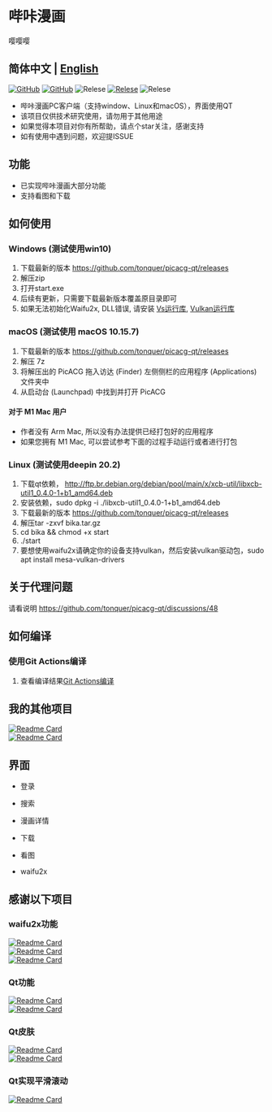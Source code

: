# 哔咔漫画
嘤嘤嘤
## 简体中文 | [English](README_EN.md)

[![GitHub](https://img.shields.io/github/license/tonquer/picacg-qt)](https://raw.githubusercontent.com/tonquer/picacg-qt/master/LICENSE.txt)
[![GitHub](https://img.shields.io/github/workflow/status/tonquer/picacg-qt/CI?label=CI)](https://github.com/tonquer/picacg-qt/actions)
![Relese](https://img.shields.io/badge/Python-3.9.13%2B-brightgreen)
[![Relese](https://img.shields.io/github/v/release/tonquer/picacg-qt)](https://github.com/tonquer/picacg-qt/releases)
![Relese](https://img.shields.io/github/downloads/tonquer/picacg-qt/total)

- 哔咔漫画PC客户端（支持window、Linux和macOS），界面使用QT
- 该项目仅供技术研究使用，请勿用于其他用途
- 如果觉得本项目对你有所帮助，请点个star关注，感谢支持
- 如有使用中遇到问题，欢迎提ISSUE

## 功能
- 已实现哔咔漫画大部分功能
- 支持看图和下载

## 如何使用
  ### Windows (测试使用win10)
  1. 下载最新的版本 https://github.com/tonquer/picacg-qt/releases
  2. 解压zip
  3. 打开start.exe
  4. 后续有更新，只需要下载最新版本覆盖原目录即可
  5. 如果无法初始化Waifu2x, DLL错误, 请安装 [Vs运行库](https://download.visualstudio.microsoft.com/download/pr/366c0fb9-fe05-4b58-949a-5bc36e50e370/015EDD4E5D36E053B23A01ADB77A2B12444D3FB6ECCEFE23E3A8CD6388616A16/VC_redist.x64.exe), [Vulkan运行库](https://sdk.lunarg.com/sdk/download/1.3.239.0/windows/VulkanRT-1.3.239.0-Installer.exe)

  ### macOS (测试使用 macOS 10.15.7)
  1. 下载最新的版本 https://github.com/tonquer/picacg-qt/releases
  2. 解压 7z
  3. 将解压出的 PicACG 拖入访达 (Finder) 左侧侧栏的应用程序 (Applications) 文件夹中
  4. 从启动台 (Launchpad) 中找到并打开 PicACG
  #### 对于 M1 Mac 用户
  * 作者没有 Arm Mac, 所以没有办法提供已经打包好的应用程序
  * 如果您拥有 M1 Mac, 可以尝试参考下面的过程手动运行或者进行打包

  ### Linux (测试使用deepin 20.2)
  1. 下载qt依赖， http://ftp.br.debian.org/debian/pool/main/x/xcb-util/libxcb-util1_0.4.0-1+b1_amd64.deb
  2. 安装依赖，sudo dpkg -i ./libxcb-util1_0.4.0-1+b1_amd64.deb
  3. 下载最新的版本 https://github.com/tonquer/picacg-qt/releases
  4. 解压tar -zxvf bika.tar.gz 
  5. cd bika && chmod +x start
  6. ./start
  7. 要想使用waifu2x请确定你的设备支持vulkan，然后安装vulkan驱动包，sudo apt install mesa-vulkan-drivers

## 关于代理问题
  请看说明 https://github.com/tonquer/picacg-qt/discussions/48

## 如何编译
  ### 使用Git Actions编译
  1. 查看编译结果[Git Actions编译](https://github.com/tonquer/picacg-qt/actions)

## 我的其他项目
 [![Readme Card](https://github-readme-stats.vercel.app/api/pin/?username=tonquer&repo=JMComic-qt)](https://github.com/tonquer/JMComic-qt)  
 [![Readme Card](https://github-readme-stats.vercel.app/api/pin/?username=tonquer&repo=ehentai-qt)](https://github.com/tonquer/ehentai-qt)  
 
## 界面

* 登录

* 搜索

* 漫画详情

* 下载

* 看图

* waifu2x

## 感谢以下项目
  ### waifu2x功能
   [![Readme Card](https://github-readme-stats.vercel.app/api/pin/?username=nagadomi&repo=waifu2x)](https://github.com/nagadomi/waifu2x)  
   [![Readme Card](https://github-readme-stats.vercel.app/api/pin/?username=nihui&repo=waifu2x-ncnn-vulkan)](https://github.com/nagadomi/waifu2x-ncnn-vulkan)  
   [![Readme Card](https://github-readme-stats.vercel.app/api/pin/?username=tonquer&repo=waifu2x-vulkan)](https://github.com/tonquer/waifu2x-vulkan)  
  ### Qt功能
   [![Readme Card](https://github-readme-stats.vercel.app/api/pin/?username=PyQt5&repo=PyQt)](https://github.com/PyQt5/PyQt)  
   [![Readme Card](https://github-readme-stats.vercel.app/api/pin/?username=PyQt5&repo=PyQtClient)](https://github.com/PyQt5/PyQtClient)  
  ### Qt皮肤
   [![Readme Card](https://github-readme-stats.vercel.app/api/pin/?username=UN-GCPDS&repo=qt-material)](https://github.com/UN-GCPDS/qt-material)  
   [![Readme Card](https://github-readme-stats.vercel.app/api/pin/?username=satchelwu&repo=QSS-Skin-Builder)](https://github.com/satchelwu/QSS-Skin-Builder)  
  ### Qt实现平滑滚动
   [![Readme Card](https://github-readme-stats.vercel.app/api/pin/?username=zhiyiYo&repo=Groove)](https://github.com/zhiyiYo/Groove)
